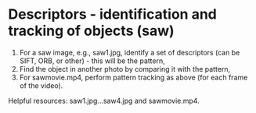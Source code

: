 # Descriptors - identification and tracking of objects (saw)

1. For a saw image, e.g., saw1.jpg, identify a set of descriptors (can be SIFT, ORB, or other) - this will be the pattern,  
2. Find the object in another photo by comparing it with the pattern,  
3. For sawmovie.mp4, perform pattern tracking as above (for each frame of the video).

Helpful resources: saw1.jpg...saw4.jpg and sawmovie.mp4.